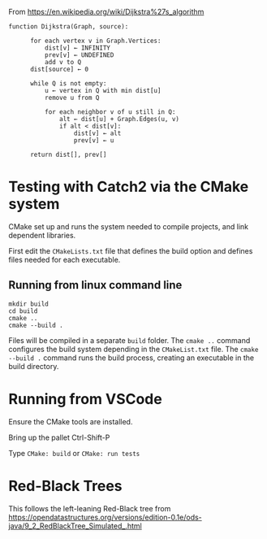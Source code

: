 From https://en.wikipedia.org/wiki/Dijkstra%27s_algorithm

```
function Dijkstra(Graph, source):
      
      for each vertex v in Graph.Vertices:
          dist[v] ← INFINITY
          prev[v] ← UNDEFINED
          add v to Q
      dist[source] ← 0
      
      while Q is not empty:
          u ← vertex in Q with min dist[u]
          remove u from Q
          
          for each neighbor v of u still in Q:
              alt ← dist[u] + Graph.Edges(u, v)
              if alt < dist[v]:
                  dist[v] ← alt
                  prev[v] ← u

      return dist[], prev[]
```

# Testing with Catch2 via the CMake system

CMake set up and runs the system needed to compile projects, and link dependent libraries.

First edit the `CMakeLists.txt` file that defines the build option and defines files needed for each executable. 

## Running from linux command line 

```
mkdir build
cd build
cmake ..
cmake --build .
```
Files will be compiled in a separate `build` folder.
The `cmake ..` command configures the build system depending in the `CMakeList.txt` file.
The `cmake --build .` command runs the build process, creating an executable in the build directory.

# Running from VSCode

Ensure the CMake tools are installed. 

Bring up the pallet Ctrl-Shift-P

Type `CMake: build` or `CMake: run tests`

# Red-Black Trees

This follows the left-leaning Red-Black tree from https://opendatastructures.org/versions/edition-0.1e/ods-java/9_2_RedBlackTree_Simulated_.html
